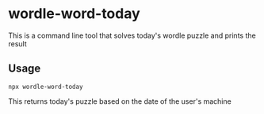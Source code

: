 # wordle-word-today

This is a command line tool that solves today's wordle puzzle and prints the result

## Usage

```
npx wordle-word-today
```

This returns today's puzzle based on the date of the user's machine

